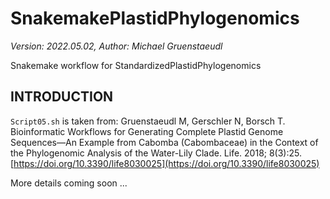 SnakemakePlastidPhylogenomics
=============================
*Version: 2022.05.02, Author: Michael Gruenstaeudl*

Snakemake workflow for StandardizedPlastidPhylogenomics

INTRODUCTION
------------
`Script05.sh` is taken from:
Gruenstaeudl M, Gerschler N, Borsch T. Bioinformatic Workflows for Generating Complete Plastid Genome Sequences—An Example from Cabomba (Cabombaceae) in the Context of the Phylogenomic Analysis of the Water-Lily Clade. Life. 2018; 8(3):25. [https://doi.org/10.3390/life8030025](https://doi.org/10.3390/life8030025)



More details coming soon ...

